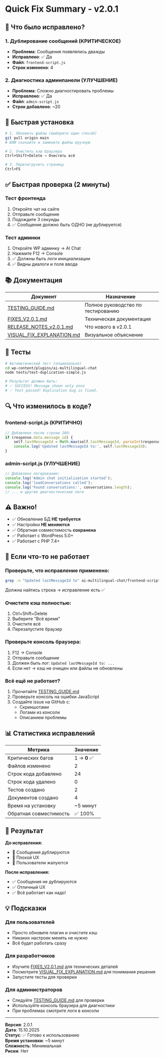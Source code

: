 # Quick Fix Summary - v2.0.1

## 🎯 Что было исправлено?

### 1. Дублирование сообщений (КРИТИЧЕСКОЕ)
- **Проблема**: Сообщения появлялись дважды
- **Исправлено**: ✅ Да
- **Файл**: `frontend-script.js`
- **Строк изменено**: 4

### 2. Диагностика админпанели (УЛУЧШЕНИЕ)
- **Проблема**: Сложно диагностировать проблемы
- **Исправлено**: ✅ Да
- **Файл**: `admin-script.js`
- **Строк добавлено**: ~20

## 🚀 Быстрая установка

```bash
# 1. Обновить файлы (выберите один способ)
git pull origin main
# ИЛИ скачайте и замените файлы вручную

# 2. Очистить кэш браузера
Ctrl+Shift+Delete → Очистить всё

# 3. Перезагрузить страницу
Ctrl+F5
```

## ✅ Быстрая проверка (2 минуты)

### Тест фронтенда
1. Откройте чат на сайте
2. Отправьте сообщение
3. Подождите 3 секунды
4. ✅ Сообщение должно быть ОДНО (не дублируется)

### Тест админки
1. Откройте WP админку → AI Chat
2. Нажмите F12 → Console
3. ✅ Должны быть логи инициализации
4. ✅ Видны диалоги и поле ввода

## 📚 Документация

| Документ | Назначение |
|----------|-----------|
| [TESTING_GUIDE.md](TESTING_GUIDE.md) | Полное руководство по тестированию |
| [FIXES_V2.0.1.md](FIXES_V2.0.1.md) | Техническая документация |
| [RELEASE_NOTES_v2.0.1.md](RELEASE_NOTES_v2.0.1.md) | Что нового в v2.0.1 |
| [VISUAL_FIX_EXPLANATION.md](VISUAL_FIX_EXPLANATION.md) | Визуальное объяснение |

## 🧪 Тесты

```bash
# Автоматический тест (опционально)
cd wp-content/plugins/ai-multilingual-chat
node tests/test-duplication-simple.js

# Результат должен быть:
# ✅ SUCCESS! Message shown only once
# ✅ Test passed! Duplication bug is fixed.
```

## 🔍 Что изменилось в коде?

### frontend-script.js (КРИТИЧНО)
```javascript
// Добавлено после строки 180:
if (response.data.message_id) {
    self.lastMessageId = Math.max(self.lastMessageId, parseInt(response.data.message_id));
    console.log('Updated lastMessageId to:', self.lastMessageId);
}
```

### admin-script.js (УЛУЧШЕНИЕ)
```javascript
// Добавлено логирование:
console.log('Admin chat initialization started');
console.log('loadConversations called');
console.log('Found conversations:', conversations.length);
// ... и другие диагностические логи
```

## ⚠️ Важно!

- ✅ Обновление БД **НЕ требуется**
- ✅ Настройки **НЕ меняются**
- ✅ Обратная совместимость **сохранена**
- ✅ Работает с WordPress 5.0+
- ✅ Работает с PHP 7.4+

## 🐛 Если что-то не работает

### Проверьте, что исправление применено:
```bash
grep -n "Updated lastMessageId to" ai-multilingual-chat/frontend-script.js
```
Должна найтись строка → исправление есть ✅

### Очистите кэш полностью:
1. Ctrl+Shift+Delete
2. Выберите "Всё время"
3. Очистите всё
4. Перезапустите браузер

### Проверьте консоль браузера:
1. F12 → Console
2. Отправьте сообщение
3. Должен быть лог: `Updated lastMessageId to: ...`
4. Если нет → кэш не очищен или файлы не обновлены

### Всё ещё не работает?
1. Прочитайте [TESTING_GUIDE.md](TESTING_GUIDE.md)
2. Проверьте консоль на ошибки JavaScript
3. Создайте issue на GitHub с:
   - Скриншотами
   - Логами из консоли
   - Описанием проблемы

## 📊 Статистика исправлений

| Метрика | Значение |
|---------|----------|
| Критических багов | 1 → **0** ✅ |
| Файлов изменено | 2 |
| Строк кода добавлено | 24 |
| Строк кода удалено | 0 |
| Тестов создано | 2 |
| Документов создано | 4 |
| Время на установку | ~5 минут |
| Обратная совместимость | ✅ 100% |

## 🎉 Результат

**До исправления:**
- 🔴 Сообщения дублируются
- 🔴 Плохой UX
- 🔴 Пользователи жалуются

**После исправления:**
- ✅ Сообщения не дублируются
- ✅ Отличный UX
- ✅ Всё работает как надо!

## 💡 Подсказки

### Для пользователей
- Просто обновите плагин и очистите кэш
- Никаких настроек менять не нужно
- Всё будет работать сразу

### Для разработчиков
- Изучите [FIXES_V2.0.1.md](FIXES_V2.0.1.md) для технических деталей
- Посмотрите [VISUAL_FIX_EXPLANATION.md](VISUAL_FIX_EXPLANATION.md) для понимания решения
- Запустите тесты для проверки

### Для администраторов
- Следуйте [TESTING_GUIDE.md](TESTING_GUIDE.md) для проверки
- Используйте консоль браузера для диагностики
- При проблемах смотрите логи в консоли

---

**Версия**: 2.0.1  
**Дата**: 15.10.2025  
**Статус**: ✅ Готово к использованию  
**Время установки**: ~5 минут  
**Сложность**: Минимальная  
**Риски**: Нет

